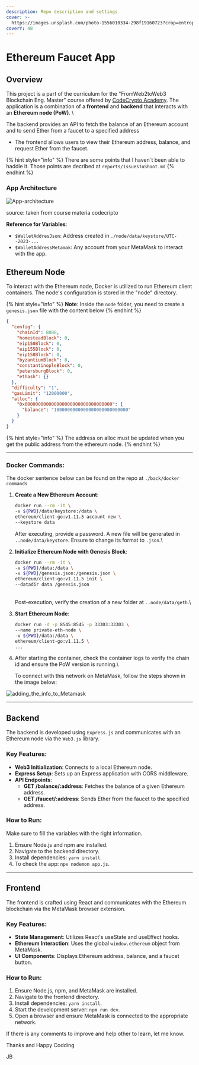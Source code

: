 ```yaml
---
description: Repo description and settings
cover: >-
  https://images.unsplash.com/photo-1556010334-298f19160723?crop=entropy&cs=srgb&fm=jpg&ixid=M3wxOTcwMjR8MHwxfHNlYXJjaHw0fHxmYXVjZXR8ZW58MHx8fHwxNjkyNjQxNTIwfDA&ixlib=rb-4.0.3&q=85
coverY: 48
---
```


# Ethereum Faucet App

## Overview

This project is a part of the curriculum for the "FromWeb2toWeb3 Blockchain Eng. Master" course offered by [CodeCrypto Academy](https://codecrypto.academy/). The application is a combination of a **frontend** and **backend** that interacts with an **Ethereum node (PoW)**. \


The backend provides an API to fetch the balance of an Ethereum account and to send Ether from a faucet to a specified address

* The frontend allows users to view their Ethereum address, balance, and request Ether from the faucet.

{% hint style="info" %}
There are some points that I haven´t been able to haddle it. Those points are decribed at `reports/IssuesToShoot.md`&#x20;
{% endhint %}

### App Architecture



![App-architecture](https://github.com/cheetah-alo/FaucetAppEthereum/assets/51385472/9c8fb771-9ef9-46d5-978c-4cc567fcbf3c)

source: taken from course materia codecripto


**Reference for Variables**:

* `$WalletAddresJson`: Address created in `./node/data/keystore/UTC--2023-...`
* `$WalletAddressMetamak`: Any account from your MetaMask to interact with the app.

## Ethereum Node

To interact with the Ethereum node, Docker is utilized to run Ethereum client containers. The node's configuration is stored in the "node" directory.



{% hint style="info" %}
**Note**: Inside the `node` folder, you need to create a `genesis.json` file with the content below
{% endhint %}

```json
{
  "config": {
    "chainId": 8888,
    "homesteadBlock": 0,
    "eip150Block": 0,
    "eip155Block": 0,
    "eip158Block": 0,
    "byzantiumBlock": 0,
    "constantinopleBlock": 0,
    "petersburgBlock": 0,
    "ethash": {}
  },
  "difficulty": "1",
  "gasLimit": "12000000",
  "alloc": {
    "0x000000000000000000000000000000000": {
      "balance": "1000000000000000000000000000"
    }
  }
}
```



{% hint style="info" %}
The address on alloc must be updated when you get the public address from the ethereum node.
{% endhint %}

***

### Docker Commands:

The docker sentence below can be found on the repo at `./back/docker commands`

1.  **Create a New Ethereum Account**:

    ```bash
    docker run --rm -it \
    -v ${PWD}/data/keystore:/data \
    ethereum/client-go:v1.11.5 account new \
    --keystore data
    ```

    
    After executing, provide a password. A new file will be generated in `..node/data/keystore`. Ensure to change its format to `.json`.\

2.  **Initialize Ethereum Node with Genesis Block**:

    ```bash
    docker run --rm -it \
    -v ${PWD}/data:/data \
    -v ${PWD}/genesis.json:/genesis.json \
    ethereum/client-go:v1.11.5 init \
    --datadir data /genesis.json
    ```

    \
    Post-execution, verify the creation of a new folder at `..node/data/geth`.\

3.  **Start Ethereum Node**:

    ```bash
    docker run -d -p 8545:8545 -p 33303:33303 \
    --name private-eth-node \
    -v ${PWD}/data:/data \
    ethereum/client-go:v1.11.5 \
    ...
    ```


4.  After starting the container, check the container logs to verify the chain id and ensure the PoW version is running.\


    To connect with this network on MetaMask, follow the steps shown in the image below:

![adding\_the\_info\_to\_Metamask](https://github.com/cheetah-alo/FaucetAppEthereum/assets/51385472/e1f5f063-6d45-4fd6-8300-79bf86df8170)



***

## Backend

The backend is developed using `Express.js` and communicates with an Ethereum node via the `Web3.js` library.

### Key Features:

* **Web3 Initialization**: Connects to a local Ethereum node.
* **Express Setup**: Sets up an Express application with CORS middleware.
* **API Endpoints**:
  * **GET /balance/:address**: Fetches the balance of a given Ethereum address.
  * **GET /faucet/:address**: Sends Ether from the faucet to the specified address.

### How to Run:

Make sure to fill the variables with the right information.

1. Ensure Node.js and npm are installed.
2. Navigate to the backend directory.
3. Install dependencies: `yarn install`.
4. To check the app: `npx nodemon app.js`.



***

## Frontend

The frontend is crafted using React and communicates with the Ethereum blockchain via the MetaMask browser extension.

### Key Features:

* **State Management**: Utilizes React's useState and useEffect hooks.
* **Ethereum Interaction**: Uses the global `window.ethereum` object from MetaMask.
* **UI Components**: Displays Ethereum address, balance, and a faucet button.

### How to Run:

1. Ensure Node.js, npm, and MetaMask are installed.
2. Navigate to the frontend directory.
3. Install dependencies: `yarn install`.
4. Start the development server: `npm run dev`.
5. Open a browser and ensure MetaMask is connected to the appropriate network.




If there is any comments to improve and help other to learn, let me know.


Thanks and Happy Codding

JB
